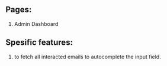## Pages:  
 1. Admin Dashboard

## Spesific features: 
 1. to fetch all interacted emails to autocomplete the input field.
